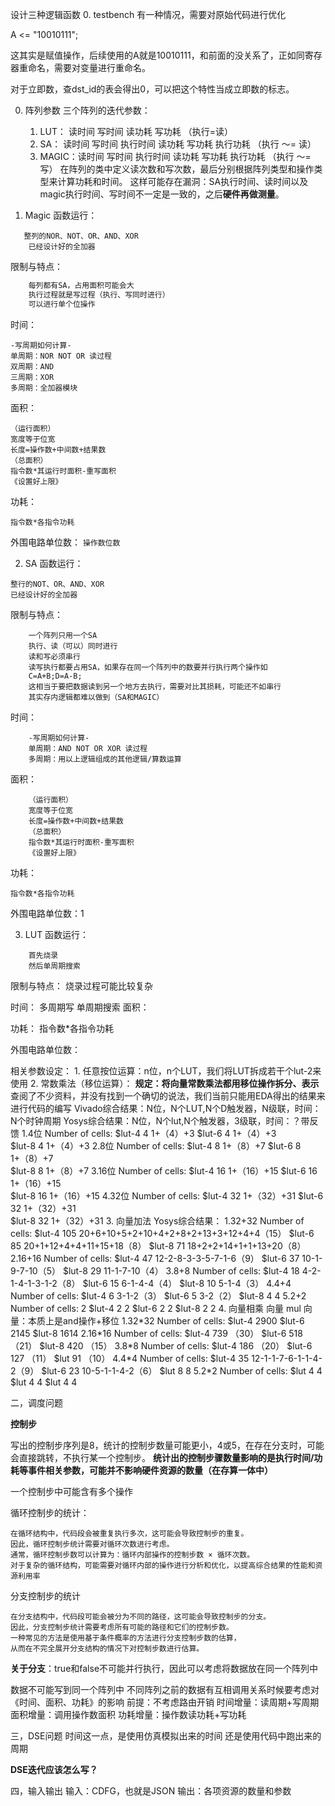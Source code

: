 设计三种逻辑函数
0. testbench
有一种情况，需要对原始代码进行优化

A <= "10010111";

这其实是赋值操作，后续使用的A就是10010111，和前面的没关系了，正如同寄存器重命名，需要对变量进行重命名。

对于立即数，查dst_id的表会得出0，可以把这个特性当成立即数的标志。

0. 阵列参数
三个阵列的迭代参数：
    1. LUT：  读时间 写时间 读功耗 写功耗 （执行=读）
    2. SA：   读时间 写时间 执行时间 读功耗 写功耗 执行功耗 （执行 ～= 读）
    3. MAGIC：读时间 写时间 执行时间 读功耗 写功耗 执行功耗 （执行 ～= 写）
   在阵列的类中定义读次数和写次数，最后分别根据阵列类型和操作类型来计算功耗和时间。
   这样可能存在漏洞：SA执行时间、读时间以及magic执行时间、写时间不一定是一致的，之后**硬件再做测量**。

1. Magic
函数运行：
```text
   整列的NOR、NOT、OR、AND、XOR
    已经设计好的全加器
```
 
限制与特点：
```txt
    每列都有SA，占用面积可能会大
    执行过程就是写过程（执行、写同时进行）
    可以进行单个位操作
```
时间：

    -写周期如何计算-
    单周期：NOR NOT OR 读过程
    双周期：AND
    三周期：XOR
    多周期：全加器模块

面积：

    （运行面积）
    宽度等于位宽
    长度=操作数+中间数+结果数
    （总面积）
    指令数*其运行时面积-重写面积
    《设置好上限》

功耗：

    指令数*各指令功耗

外围电路单位数： 
`操作数位数`

2. SA
函数运行：
```text
整行的NOT、OR、AND、XOR
已经设计好的全加器
```
    
限制与特点：
```text
    一个阵列只用一个SA
    执行、读（可以）同时进行
    读和写必须串行
    读写执行都要占用SA，如果存在同一个阵列中的数要并行执行两个操作如
    C=A+B;D=A-B;
    这相当于要把数据读到另一个地方去执行，需要对比其损耗，可能还不如串行
    其实存内逻辑都难以做到（SA和MAGIC）
```

时间：
```text
    -写周期如何计算-
    单周期：AND NOT OR XOR 读过程
    多周期：用以上逻辑组成的其他逻辑/算数运算
```
面积：
```text
    （运行面积）
    宽度等于位宽
    长度=操作数+中间数+结果数
    （总面积）
    指令数*其运行时面积-重写面积
    《设置好上限》
```
    
功耗：
```text
指令数*各指令功耗
```

外围电路单位数：1

3. LUT
函数运行：
```text
    首先烧录
    然后单周期搜索
```
    

限制与特点：
    烧录过程可能比较复杂

时间：
    多周期写
    单周期搜索
面积：
    
功耗：
    指令数*各指令功耗

外围电路单位数：

相关参数设定：
    1. 任意按位运算：n位，n个LUT，我们将LUT拆成若干个lut-2来使用
    2. 常数乘法（移位运算）：
**规定：将向量常数乘法都用移位操作拆分、表示**
查阅了不少资料，并没有找到一个确切的说法，我们当前只能用EDA得出的结果来进行代码的编写
        Vivado综合结果：N位，N个LUT,N个D触发器，N级联，时间：N个时钟周期
        Yosys综合结果：N位，N个lut,N个触发器，3级联，时间：？带反馈
        1.4位
            Number of cells:
            $lut-4                         4    1+（4）+3
            $lut-6                         4    1+（4）+3   
            $lut-8                         4    1+（4）+3
        2.8位
            Number of cells:
            $lut-4                         8    1+（8）+7
            $lut-6                         8    1+（8）+7   
            $lut-8                         8    1+（8）+7
        3.16位
            Number of cells:
            $lut-4                         16    1+（16）+15
            $lut-6                         16    1+（16）+15   
            $lut-8                         16    1+（16）+15
        4.32位
            Number of cells:
            $lut-4                         32    1+（32）+31
            $lut-6                         32    1+（32）+31  
            $lut-8                         32    1+（32）+31
    3. 向量加法
        Yosys综合结果：
        1.32+32
                Number of cells:
                $lut-4                         105  20+6+10+5+2+10+4+2+8+2+13+3+12+4+4（15）
                $lut-6                          85  20+1+12+4+4+11+15+18（8）
                $lut-8                          71  18+2+2+14+1+1+13+20（8）
        2.16+16
                Number of cells:
                $lut-4                         47  12-2-8-3-3-5-7-1-6（9）
                $lut-6                         37  10-1-9-7-10（5）
                $lut-8                         29  11-1-7-10（4）
        3.8+8
                Number of cells:
                $lut-4                         18  4-2-1-4-1-3-1-2（8）
                $lut-6                         15  6-1-4-4（4）
                $lut-8                         10  5-1-4（3）
        4.4+4
                Number of cells:
                $lut-4                          6  3-1-2（3）
                $lut-6                          5  3-2（2）
                $lut-8                          4  4
        5.2+2
                Number of cells:                  2
                $lut-4                          2  2
                $lut-6                          2  2
                $lut-8                          2  2
    4. 向量相乘
        向量 mul 向量：本质上是and操作+移位
        1.32\*32
                Number of cells:
                $lut-4                       2900
                $lut-6                       2145
                $lut-8                       1614
        2.16\*16
                Number of cells:
                $lut-4                        739  （30）
                $lut-6                        518  （21）
                $lut-8                        420  （15）
        3.8\*8
                Number of cells:
                $lut-4                        186  （20）
                $lut-6                        127  （11）
                $lut                           91  （10）
        4.4\*4
                Number of cells:
                $lut-4                         35  12-1-1-7-6-1-1-4-2（9）
                $lut-6                         23  10-5-1-1-4-2（6）
                $lut                            8  8
        5.2\*2
                Number of cells:
                $lut                            4  4
                $lut                            4  4
                $lut                            4  4


二，调度问题

**控制步**

写出的控制步序列是8，统计的控制步数量可能更小，4或5，在存在分支时，可能会直接跳转，不执行某一个控制步。
**统计出的控制步骤数量影响的是执行时间/功耗等事件相关参数，可能并不影响硬件资源的数量（在存算一体中）**

一个控制步中可能含有多个操作

循环控制步的统计：
```text
在循环结构中，代码段会被重复执行多次，这可能会导致控制步的重复。
因此，循环控制步统计需要对循环次数进行考虑。
通常，循环控制步数可以计算为：循环内部操作的控制步数 × 循环次数。
对于复杂的循环结构，可能需要对循环内部的操作进行分析和优化，以提高综合结果的性能和资源利用率
```
分支控制步的统计
```text
在分支结构中，代码段可能会被分为不同的路径，这可能会导致控制步的分支。
因此，分支控制步统计需要考虑所有可能的路径和它们的控制步数。
一种常见的方法是使用基于条件概率的方法进行分支控制步数的估算，
从而在不完全展开分支结构的情况下对控制步数进行估算。
```
**关于分支**：true和false不可能并行执行，因此可以考虑将数据放在同一个阵列中


数据不可能写到同一个阵列中
不同阵列之前的数据有互相调用关系时候要考虑对《时间、面积、功耗》的影响
前提：不考虑路由开销
时间增量：读周期+写周期
面积增量：调用操作数面积
功耗增量：操作数读功耗+写功耗

三，DSE问题
时间这一点，是使用仿真模拟出来的时间
还是使用代码中跑出来的周期

**DSE迭代应该怎么写？**


四，输入输出
输入：CDFG，也就是JSON
输出：各项资源的数量和参数